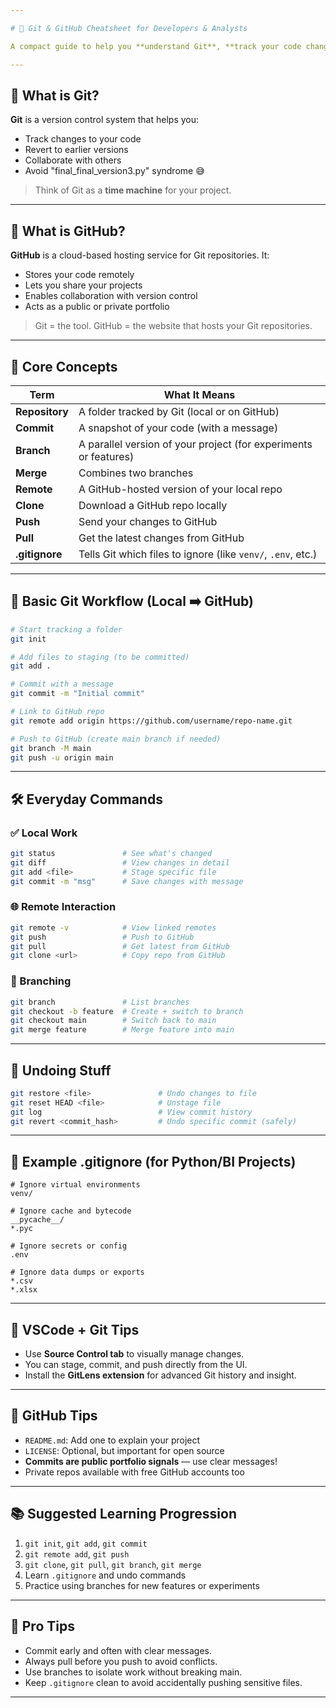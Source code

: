 ```yaml
---

# 🧠 Git & GitHub Cheatsheet for Developers & Analysts

A compact guide to help you **understand Git**, **track your code changes**, and **push your work to GitHub**.

---
```


## 📌 What is Git?

**Git** is a version control system that helps you:
- Track changes to your code
- Revert to earlier versions
- Collaborate with others
- Avoid "final_final_version3.py" syndrome 😅

> Think of Git as a **time machine** for your project.

---

## 📌 What is GitHub?

**GitHub** is a cloud-based hosting service for Git repositories. It:
- Stores your code remotely
- Lets you share your projects
- Enables collaboration with version control
- Acts as a public or private portfolio

> Git = the tool. GitHub = the website that hosts your Git repositories.

---

## 🔑 Core Concepts

| Term             | What It Means                                                                 |
|------------------|-------------------------------------------------------------------------------|
| **Repository**   | A folder tracked by Git (local or on GitHub)                                 |
| **Commit**       | A snapshot of your code (with a message)                                     |
| **Branch**       | A parallel version of your project (for experiments or features)             |
| **Merge**        | Combines two branches                                                        |
| **Remote**       | A GitHub-hosted version of your local repo                                   |
| **Clone**        | Download a GitHub repo locally                                                |
| **Push**         | Send your changes to GitHub                                                   |
| **Pull**         | Get the latest changes from GitHub                                            |
| **.gitignore**   | Tells Git which files to ignore (like `venv/`, `.env`, etc.)                  |

---

## 🚀 Basic Git Workflow (Local ➡️ GitHub)

```bash
# Start tracking a folder
git init

# Add files to staging (to be committed)
git add .

# Commit with a message
git commit -m "Initial commit"

# Link to GitHub repo
git remote add origin https://github.com/username/repo-name.git

# Push to GitHub (create main branch if needed)
git branch -M main
git push -u origin main
```

---

## 🛠️ Everyday Commands

### ✅ Local Work

```bash
git status               # See what's changed
git diff                 # View changes in detail
git add <file>           # Stage specific file
git commit -m "msg"      # Save changes with message
```

### 🌐 Remote Interaction

```bash
git remote -v            # View linked remotes
git push                 # Push to GitHub
git pull                 # Get latest from GitHub
git clone <url>          # Copy repo from GitHub
```

### 🌱 Branching

```bash
git branch               # List branches
git checkout -b feature  # Create + switch to branch
git checkout main        # Switch back to main
git merge feature        # Merge feature into main
```

---

## 🧹 Undoing Stuff

```bash
git restore <file>               # Undo changes to file
git reset HEAD <file>            # Unstage file
git log                          # View commit history
git revert <commit_hash>         # Undo specific commit (safely)
```

---

## 📄 Example .gitignore (for Python/BI Projects)

```gitignore
# Ignore virtual environments
venv/

# Ignore cache and bytecode
__pycache__/
*.pyc

# Ignore secrets or config
.env

# Ignore data dumps or exports
*.csv
*.xlsx
```

---

## 🤖 VSCode + Git Tips

- Use **Source Control tab** to visually manage changes.
- You can stage, commit, and push directly from the UI.
- Install the **GitLens extension** for advanced Git history and insight.

---

## 🔗 GitHub Tips

- `README.md`: Add one to explain your project
- `LICENSE`: Optional, but important for open source
- **Commits are public portfolio signals** — use clear messages!
- Private repos available with free GitHub accounts too

---

## 📚 Suggested Learning Progression

1. `git init`, `git add`, `git commit`  
2. `git remote add`, `git push`  
3. `git clone`, `git pull`, `git branch`, `git merge`  
4. Learn `.gitignore` and undo commands  
5. Practice using branches for new features or experiments

---

## 🧠 Pro Tips

- Commit early and often with clear messages.
- Always pull before you push to avoid conflicts.
- Use branches to isolate work without breaking main.
- Keep `.gitignore` clean to avoid accidentally pushing sensitive files.

---